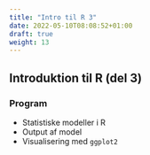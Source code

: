 ```yaml
---
title: "Intro til R 3"
date: 2022-05-10T08:08:52+01:00
draft: true
weight: 13
---
```


## Introduktion til R (del 3)

### Program
- Statistiske modeller i R
- Output af model
- Visualisering med `ggplot2`